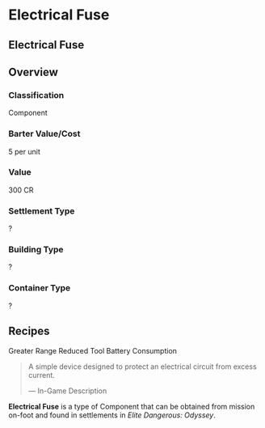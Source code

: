 # Electrical Fuse
## Electrical Fuse

## Overview

### Classification

Component

### Barter Value/Cost

5 per unit

### Value

300 CR

### Settlement Type

?

### Building Type

?

### Container Type

?

## Recipes

Greater Range
Reduced Tool Battery Consumption

> 
> 
> A simple device designed to protect an electrical circuit from excess current.
> 
> 
> — In-Game Description
> 

**Electrical Fuse** is a type of Component that can be obtained from mission on-foot and found in settlements in *Elite Dangerous: Odyssey*.